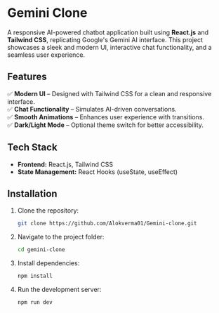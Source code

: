 # Gemini Clone

A responsive AI-powered chatbot application built using **React.js** and **Tailwind CSS**, replicating Google's Gemini AI interface. This project showcases a sleek and modern UI, interactive chat functionality, and a seamless user experience.

## Features
✅ **Modern UI** – Designed with Tailwind CSS for a clean and responsive interface.  
✅ **Chat Functionality** – Simulates AI-driven conversations.  
✅ **Smooth Animations** – Enhances user experience with transitions.  
✅ **Dark/Light Mode** – Optional theme switch for better accessibility.  

## Tech Stack
- **Frontend:** React.js, Tailwind CSS  
- **State Management:** React Hooks (useState, useEffect)  

## Installation
1. Clone the repository:  
   ```bash
   git clone https://github.com/Alokverma01/Gemini-clone.git
   ```
2. Navigate to the project folder:  
   ```bash
   cd gemini-clone
   ```
3. Install dependencies:  
   ```bash
   npm install
   ```
4. Run the development server:  
   ```bash
   npm run dev
   ```  
